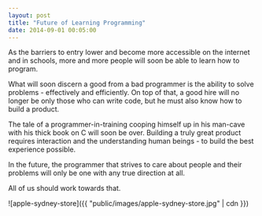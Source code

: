 ```yaml
---
layout: post
title: "Future of Learning Programming"
date: 2014-09-01 00:05:00
---
```


As the barriers to entry lower and become more accessible on the internet and in schools, more and more people will soon be able to learn how to program.

What will soon discern a good from a bad programmer is the ability to solve problems - effectively and efficiently. On top of that, a good hire will no longer be only those who can write code, but he must also know how to build a product.

The tale of a programmer-in-training cooping himself up in his man-cave with his thick book on C will soon be over. Building a truly great product requires interaction and the understanding human beings - to build the best experience possible.

In the future, the programmer that strives to care about people and their problems will only be one with any true direction at all.

All of us should work towards that.

![apple-sydney-store]({{ "public/images/apple-sydney-store.jpg" | cdn }})
